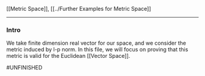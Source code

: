 [[Metric Space]], 
[[../Further Examples for Metric Space]]


---
### **Intro**

We take finite dimension real vector for our space, and we consider the metric induced by l-p norm. In this file, we will focus on proving that this metric is valid for the Euclidean [[Vector Space]]. 

#UNFINISHED 


